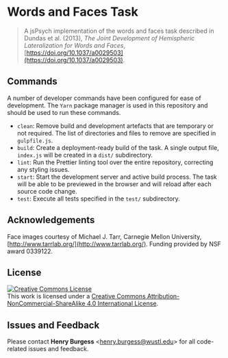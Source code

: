 # Words and Faces Task

> A jsPsych implementation of the words and faces task described in Dundas et al. (2013), *The Joint Development of Hemispheric Lateralization for Words and Faces*, [https://doi.org/10.1037/a0029503](https://doi.org/10.1037/a0029503).

## Commands

A number of developer commands have been configured for ease of development. The `Yarn` package manager is used in this repository and should be used to run these commands.

- `clean`: Remove build and development artefacts that are temporary or not required. The list of directories and files to remove are specified in `gulpfile.js`.
- `build`: Create a deployment-ready build of the task. A single output file, `index.js` will be created in a `dist/` subdirectory.
- `lint`: Run the Prettier linting tool over the entire repository, correcting any styling issues.
- `start`: Start the development server and active build process. The task will be able to be previewed in the browser and will reload after each source code change.
- `test`: Execute all tests specified in the `test/` subdirectory.

## Acknowledgements

Face images courtesy of Michael J. Tarr, Carnegie Mellon University, [http://www.tarrlab.org/](http://www.tarrlab.org/). Funding provided by NSF award 0339122.

## License

<!-- CC BY-NC-SA 4.0 License -->
<a rel="license" href="http://creativecommons.org/licenses/by-nc-sa/4.0/">
  <img alt="Creative Commons License" style="border-width:0" src="https://i.creativecommons.org/l/by-nc-sa/4.0/88x31.png" />
</a>
<br />
This work is licensed under a <a rel="license" href="http://creativecommons.org/licenses/by-nc-sa/4.0/">Creative Commons Attribution-NonCommercial-ShareAlike 4.0 International License</a>.

## Issues and Feedback

Please contact **Henry Burgess** <[henry.burgess@wustl.edu](mailto:henry.burgess@wustl.edu)> for all code-related issues and feedback.
